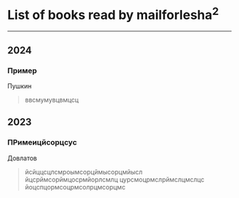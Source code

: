 # List of books read by mailforlesha<sup>2</sup>
---

## 2024

### Пример
Пушкин
> ввсмумувцвмцсц



## 2023

### ПРимеицйсорцсус
Довлатов
> йсйццсцлсмроымсорцймысорцмйысл
> йцсрймсорймцосрмйорлсмлц
> цурсмоцрмслрймслцмслцс
> йоцспцормсоцрмсолрцмсорцмс




